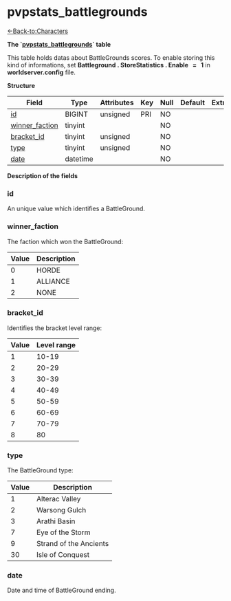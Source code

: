 # pvpstats\_battlegrounds

[<-Back-to:Characters](database-characters.md)

**The \`[pvpstats\_battlegrounds](http://collab.kpsn.org/pages/createpage.action?spaceKey=tc&title=pvpstats_battlegrounds&linkCreation=true&fromPageId=331580)\` table**

This table holds datas about BattleGrounds scores. To enable storing this kind of informations, set **Battleground . StoreStatistics . Enable   =   1** in **worldserver.config** file.

**Structure**

| Field               | Type     | Attributes | Key | Null | Default | Extra | Comment |
|---------------------|----------|------------|-----|------|---------|-------|---------|
| [id][1]             | BIGINT   | unsigned   | PRI | NO   |         |       |         |
| [winner_faction][2] | tinyint  |            |     | NO   |         |       |         |
| [bracket_id][3]     | tinyint  | unsigned   |     | NO   |         |       |         |
| [type][4]           | tinyint  | unsigned   |     | NO   |         |       |         |
| [date][5]           | datetime |            |     | NO   |         |       |         |

[1]: #id
[2]: #winner_faction
[3]: #bracket_id
[4]: #type
[5]: #date

**Description of the fields**

### id

An unique value which identifies a BattleGround.

### winner\_faction

The faction which won the BattleGround:

| Value | Description |
|-------|-------------|
| 0     | HORDE       |
| 1     | ALLIANCE    |
| 2     | NONE        |

### bracket\_id

Identifies the bracket level range:

| Value | Level range |
|-------|-------------|
| 1     | 10-19       |
| 2     | 20-29       |
| 3     | 30-39       |
| 4     | 40-49       |
| 5     | 50-59       |
| 6     | 60-69       |
| 7     | 70-79       |
| 8     | 80          |

### type

The BattleGround type:

| Value | Description            |
|-------|------------------------|
| 1     | Alterac Valley         |
| 2     | Warsong Gulch          |
| 3     | Arathi Basin           |
| 7     | Eye of the Storm       |
| 9     | Strand of the Ancients |
| 30    | Isle of Conquest       |

### date

Date and time of BattleGround ending.
